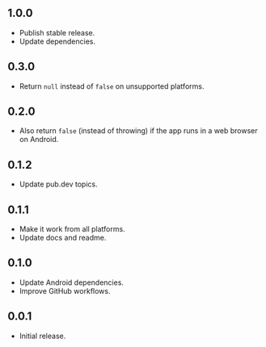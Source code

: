 ## 1.0.0

* Publish stable release.
* Update dependencies.

## 0.3.0

* Return `null` instead of `false` on unsupported platforms.

## 0.2.0

* Also return `false` (instead of throwing) if the app runs in a web browser on Android.

## 0.1.2

* Update pub.dev topics.

## 0.1.1

* Make it work from all platforms.
* Update docs and readme.

## 0.1.0

* Update Android dependencies.
* Improve GitHub workflows.

## 0.0.1

* Initial release.
